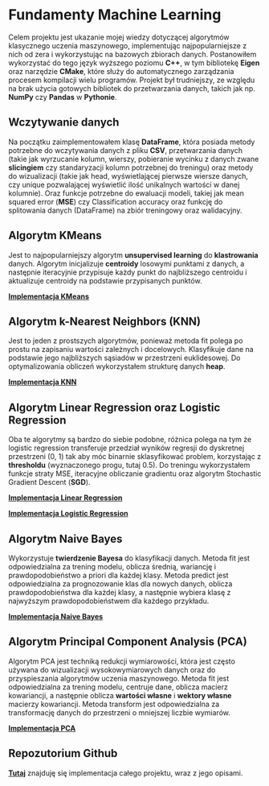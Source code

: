 # Fundamenty **Machine Learning**

Celem projektu jest ukazanie mojej wiedzy dotyczącej algorytmów klasycznego uczenia maszynowego, implementując najpopularniejsze z nich od zera i wykorzystując na bazowych zbiorach danych. Postanowiłem wykorzystać do tego język wyższego poziomu **C++**, w tym bibliotekę **Eigen** oraz narzędzie **CMake**, które służy do automatycznego zarządzania procesem kompilacji wielu programów. Projekt był trudniejszy, ze względu na brak użycia gotowych bibliotek do przetwarzania danych, takich jak np. **NumPy** czy **Pandas** w **Pythonie**.

## Wczytywanie danych
Na początku zaimplementowałem klasę **DataFrame**, która posiada metody potrzebne do wczytywania danych z pliku **CSV**, przetwarzania danych (takie jak wyrzucanie kolumn, wierszy, pobieranie wycinku z danych zwane **slicingiem** czy standaryzacji kolumn potrzebnej do treningu) oraz metody do wizualizacji (takie jak head, wyświetlającej pierwsze wiersze danych, czy unique pozwalającej wyświetlić ilość unikalnych wartości w danej kolumnie). Oraz funkcje potrzebne do ewaluacji modeli, takiej jak mean squared error (**MSE**) czy Classification accuracy oraz funkcję do splitowania danych (DataFrame) na zbiór treningowy oraz walidacyjny.

## Algorytm **KMeans**
Jest to najpopularniejszy algorytm **unsupervised learning** do **klastrowania** danych. Algorytm inicjalizuje **centroidy** losowymi punktami z danych, a następnie iteracyjnie przypisuje każdy punkt do najbliższego centroidu i aktualizuje centroidy na podstawie przypisanych punktów.

[**Implementacja KMeans**](https://github.com/JakubCzarnik/Machine-Learning-in-Cpp/tree/main/src/kmean)

## Algorytm **k-Nearest Neighbors** (**KNN**)
Jest to jeden z prostszych algorytmów, ponieważ metoda fit polega po prostu na zapisaniu wartości zależnych i docelowych. Klasyfikuje dane na podstawie jego najbliższych sąsiadów w przestrzeni euklidesowej. Do optymalizowania obliczeń wykorzystałem strukturę danych **heap**.

[**Implementacja KNN**](https://github.com/JakubCzarnik/Machine-Learning-in-Cpp/tree/main/src/knn)

## Algorytm **Linear Regression** oraz **Logistic Regression**
Oba te algorytmy są bardzo do siebie podobne, różnica polega na tym że logistic regression transferuje przedział wyników regresji do dyskretnej przestrzeni (0, 1) tak aby móc binarnie sklasyfikować problem, korzystając z **thresholdu** (wyznaczonego progu, tutaj 0.5). Do treningu wykorzystałem funkcje straty MSE, iteracyjne obliczanie gradientu oraz algorytm Stochastic Gradient Descent (**SGD**).

[**Implementacja Linear Regression**](https://github.com/JakubCzarnik/Machine-Learning-in-Cpp/tree/main/src/linear_reggresion)

[**Implementacja Logistic Regression**](https://github.com/JakubCzarnik/Machine-Learning-in-Cpp/tree/main/src/logistic_reggresion)

## Algorytm **Naive Bayes**
Wykorzystuje **twierdzenie Bayesa** do klasyfikacji danych. Metoda fit jest odpowiedzialna za trening modelu, oblicza średnią, wariancję i prawdopodobieństwo a priori dla każdej klasy. Metoda predict jest odpowiedzialna za prognozowanie klas dla nowych danych, oblicza prawdopodobieństwa dla każdej klasy, a następnie wybiera klasę z najwyższym prawdopodobieństwem dla każdego przykładu.

[**Implementacja Naive Bayes**](https://github.com/JakubCzarnik/Machine-Learning-in-Cpp/tree/main/src/naive)

## Algorytm **Principal Component Analysis** (**PCA**)
Algorytm PCA jest techniką redukcji wymiarowości, która jest często używana do wizualizacji wysokowymiarowych danych oraz do przyspieszania algorytmów uczenia maszynowego. Metoda fit jest odpowiedzialna za trening modelu, centruje dane, oblicza macierz kowariancji, a następnie oblicza **wartości własne** i **wektory własne** macierzy kowariancji. Metoda transform jest odpowiedzialna za transformację danych do przestrzeni o mniejszej liczbie wymiarów.

[**Implementacja PCA**](https://github.com/JakubCzarnik/Machine-Learning-in-Cpp/tree/main/src/pca)

## Repozutorium Github 

[**Tutaj**](https://github.com/JakubCzarnik/Machine-Learning-in-Cpp) znajduję się implementacja całego projektu, wraz z jego opisami.

